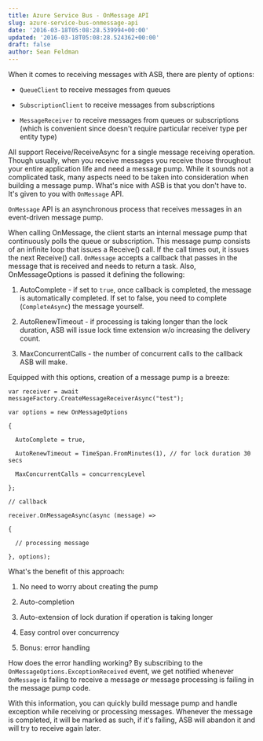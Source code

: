 ```yaml
---
title: Azure Service Bus - OnMessage API
slug: azure-service-bus-onmessage-api
date: '2016-03-18T05:08:28.539994+00:00'
updated: '2016-03-18T05:08:28.524362+00:00'
draft: false
author: Sean Feldman
---
```

When it comes to receiving messages with ASB, there are plenty of options:

 - `QueueClient` to receive messages from queues 
 - `SubscriptionClient` to receive messages from subscriptions 
 - `MessageReceiver` to receive messages from queues or subscriptions (which is convenient since doesn't require particular receiver type per entity type)

All support Receive/ReceiveAsync for a single message receiving operation. Though usually, when you receive messages you receive those throughout your entire application life and need a message pump. While it sounds not a complicated task, many aspects need to be taken into consideration when building a message pump. What's nice with ASB is that you don't have to. It's given to you with `OnMessage` API.

`OnMessage` API is an asynchronous process that receives messages in an event-driven message pump.
When calling OnMessage, the client starts an internal message pump that continuously polls the queue or subscription. This message pump consists of an infinite loop that issues a Receive() call. If the call times out, it issues the next Receive() call. `OnMessage` accepts a callback that passes in the message that is received and needs to return a task. Also, OnMessageOptions is passed it defining the following:

 1. AutoComplete - if set to `true`, once callback is completed, the message is automatically completed. If set to false, you need to complete (`CompleteAsync`) the message yourself.
 2. AutoRenewTimeout - if processing is taking longer than the lock duration, ASB will issue lock time extension w/o increasing the delivery count.
 3. MaxConcurrentCalls - the number of concurrent calls to the callback ASB will make.

Equipped with this options, creation of a message pump is a breeze:

```
var receiver = await messageFactory.CreateMessageReceiverAsync("test");
var options = new OnMessageOptions 
{
  AutoComplete = true,
  AutoRenewTimeout = TimeSpan.FromMinutes(1), // for lock duration 30 secs
  MaxConcurrentCalls = concurrencyLevel
};
```

```
// callback
receiver.OnMessageAsync(async (message) =>
{
  // processing message
}, options);
```

What's the benefit of this approach:

 1. No need to worry about creating the pump
 2. Auto-completion
 3. Auto-extension of lock duration if operation is taking longer
 4. Easy control over concurrency
 5. Bonus: error handling

How does the error handling working? By subscribing to the `OnMessageOptions.ExceptionReceived` event, we get notified whenever `OnMessage` is failing to receive a message _or_ message processing is failing in the message pump code.

With this information, you can quickly build message pump and handle exception while receiving or processing messages. Whenever the message is completed, it will be marked as such, if it's failing, ASB will abandon it and will try to receive again later.
